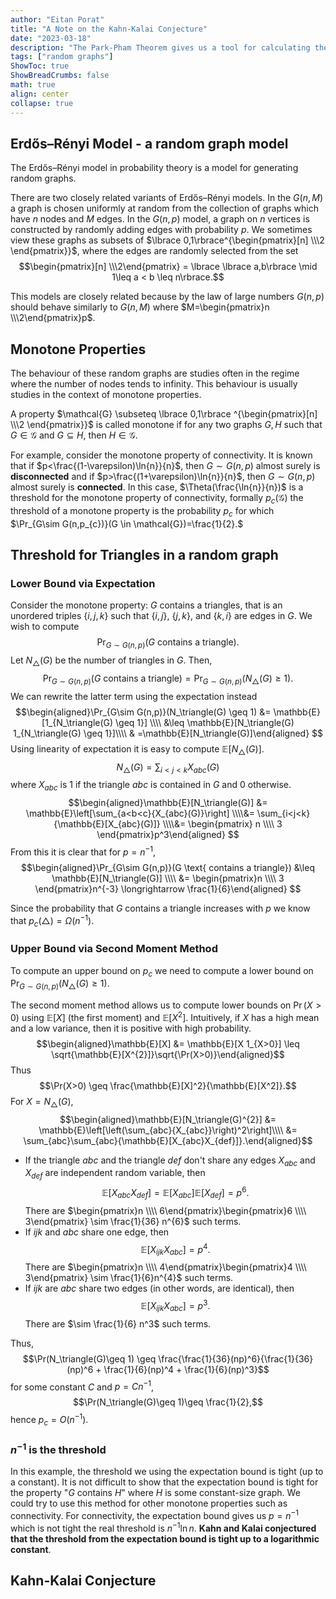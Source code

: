 ```yaml
---
author: "Eitan Porat"
title: "A Note on the Kahn-Kalai Conjecture"
date: "2023-03-18"
description: "The Park-Pham Theorem gives us a tool for calculating the thresholds of graph properties. In this blog post we attempt to give a clear explanation of the proof, focusing on intuition and concrete examples. v2"
tags: ["random graphs"]
ShowToc: true
ShowBreadCrumbs: false
math: true
align: center
collapse: true
---
```

## Erdős–Rényi Model - a random graph model
The Erdős–Rényi model in probability theory is a model for generating random graphs. 

There are two closely related variants of Erdős–Rényi models. In the $G(n,M)$ a graph is chosen uniformly at random from the collection of graphs which have $n$ nodes and $M$ edges. In the $G(n,p)$ model, a graph on $n$ vertices is constructed by randomly adding edges with probability $p$. 
We sometimes view these graphs as subsets of $\lbrace 0,1\rbrace^{\begin{pmatrix}[n] \\\2
\end{pmatrix}}$, where the edges are randomly selected from the set $$\begin{pmatrix}[n] \\\2\end{pmatrix} = \lbrace \lbrace a,b\rbrace \mid 1\leq a < b \leq n\rbrace.$$

This models are closely related because by the law of large numbers $G(n,p)$ should behave similarly to $G(n,M)$ where $M=\begin{pmatrix}n \\\2\end{pmatrix}p$.

## Monotone Properties
The behaviour of these random graphs are studies often in the regime where the number of nodes tends to infinity. This behaviour is usually studies in the context of monotone properties. 

A property $\mathcal{G} \subseteq \lbrace 0,1\rbrace ^{\begin{pmatrix}[n] \\\2 \end{pmatrix}}$ is called monotone if for any two graphs $G,H$ such that $G \in \mathcal{G}$ and $G \subseteq H$, then $H \in \mathcal{G}.$ 

For example, consider the monotone property of connectivity. It is known that if $p<\frac{(1-\varepsilon)\ln{n}}{n}$, then $G\sim G(n,p)$ almost surely is **disconnected** and if $p>\frac{(1+\varepsilon)\ln{n}}{n}$, then $G\sim G(n,p)$ almost surely is **connected**. In this case, $\Theta(\frac{\ln{n}}{n})$ is a threshold for the monotone property of connectivity, formally $p_{c}(\mathcal{G})$ the threshold of a monotone property is the probability $p_{c}$ for which $\Pr_{G\sim G(n,p_{c})}(G \in \mathcal{G})=\frac{1}{2}.$

## Threshold for Triangles in a random graph

### Lower Bound via Expectation
Consider the monotone property: $G$ contains a triangles, that is an unordered triples $\lbrace i, j, k \rbrace$ such that $\lbrace i, j \rbrace$, $\lbrace j, k \rbrace$, and $\lbrace k, i \rbrace$ are edges in $G$.
We wish to compute $$\Pr_{G\sim G(n,p)}(G \text { contains a triangle}).$$ Let $N_\triangle(G)$ be the number of triangles in $G$. Then, $$\Pr_{G\sim G(n,p)}(G \text { contains a triangle}) = \Pr_{G\sim G(n,p)}(N_\triangle(G) \geq 1).$$ We can rewrite the latter term using the expectation instead $$\begin{aligned}\Pr_{G\sim G(n,p)}(N_\triangle(G) \geq 1) &= \mathbb{E}[1_{N_\triangle(G) \geq 1}] \\\\ &\leq \mathbb{E}[N_\triangle(G) 1_{N_\triangle(G) \geq 1}]\\\\ & =\mathbb{E}[N_\triangle(G)]\end{aligned} $$ Using linearity of expectation it is easy to compute $\mathbb{E}[N_\triangle(G)]$. $$N_\triangle(G)=\sum_{i<j<k}{X_{abc}}(G)$$
where $X_{abc}$ is $1$ if the triangle $abc$ is contained in $G$ and $0$ otherwise. $$\begin{aligned}\mathbb{E}[N_\triangle(G)] &= \mathbb{E}\left[\sum_{a<b<c}{X_{abc}(G)}\right] \\\\&= \sum_{i<j<k}{\mathbb{E}[X_{abc}(G)]} \\\\&= \begin{pmatrix} n \\\\ 3 \end{pmatrix}p^3\end{aligned}  $$ From this it is clear that for $p = n^{-1}$, $$\begin{aligned}\Pr_{G\sim G(n,p)}(G \text{ contains a triangle}) &\leq \mathbb{E}[N_\triangle(G)] \\\\ &= \begin{pmatrix}n \\\\ 3 \end{pmatrix}n^{-3} \longrightarrow \frac{1}{6}\end{aligned} $$

Since the probability that $G$ contains a triangle increases with $p$ we know that $p_{c}(\triangle) = \Omega(n^{-1}).$

### Upper Bound via Second Moment Method
To compute an upper bound on $p_{c}$ we need to compute a lower bound on $\Pr_{G\sim G(n,p)}(N_\triangle(G) \geq 1)$. 

The second moment method allows us to compute lower bounds on $\Pr(X > 0)$ using $\mathbb{E}[X]$ (the first moment) and $\mathbb{E}[X^{2}].$ Intuitively, if $X$ has a high mean and a low variance, then it is positive with high probability. $$\begin{aligned}\mathbb{E}[X] &= \mathbb{E}[X 1_{X>0}] \leq \sqrt{\mathbb{E}[X^{2}]}\sqrt{\Pr(X>0)}\end{aligned}$$ Thus $$\Pr(X>0) \geq \frac{\mathbb{E}[X]^2}{\mathbb{E}[X^2]}.$$ For $X=N_\triangle(G)$, $$\begin{aligned}\mathbb{E}[N_\triangle(G)^{2}] &= \mathbb{E}\left[\left(\sum_{abc}{X_{abc}}\right)^2\right]\\\\ &= \sum_{abc}\sum_{abc}{\mathbb{E}[X_{abc}X_{def}]}.\end{aligned}$$ 
* If the triangle $abc$ and the triangle $def$ don't share any edges $X_{abc}$ and $X_{def}$ are independent random variable, then $$\mathbb{E}[X_{abc} X_{def}] = \mathbb{E}[X_{abc}]\mathbb{E}[X_{def}] = p^6.$$ There are $\begin{pmatrix}n \\\\ 6\end{pmatrix}\begin{pmatrix}6 \\\\ 3\end{pmatrix} \sim \frac{1}{36} n^{6}$ such terms.
* If $ijk$ and $abc$ share one edge, then $$\mathbb{E}[X_{ijk} X_{abc}] = p^4.$$ There are $\begin{pmatrix}n \\\\ 4\end{pmatrix}\begin{pmatrix}4 \\\\ 3\end{pmatrix} \sim \frac{1}{6}n^{4}$ such terms.
* If $ijk$ are $abc$ share two edges (in other words, are identical), then $$\mathbb{E}[X_{ijk}X_{abc}] = p^{3}.$$ There are $\sim \frac{1}{6} n^3$ such terms.

Thus, $$\Pr(N_\triangle(G)\geq 1) \geq \frac{\frac{1}{36}(np)^6}{\frac{1}{36}(np)^6 + \frac{1}{6}(np)^4 + \frac{1}{6}(np)^3}$$ for some constant $C$ and $p=Cn^{-1}$, $$\Pr(N_\triangle(G)\geq 1)\geq \frac{1}{2},$$ hence $p_c = O(n^{-1}).$

### $n^{-1}$ is the threshold
In this example, the threshold we using the expectation bound is tight (up to a constant). It is not difficult to show that the expectation bound is tight for the property "$G$ contains $H$" where $H$ is some constant-size graph. We could try to use this method for other monotone properties such as connectivity. For connectivity, the expectation bound gives us $p = n^{-1}$ which is not tight the real threshold is $n^{-1}\ln n$. **Kahn and Kalai conjectured that the threshold from the expectation bound is tight up to a logarithmic constant**.

## Kahn-Kalai Conjecture